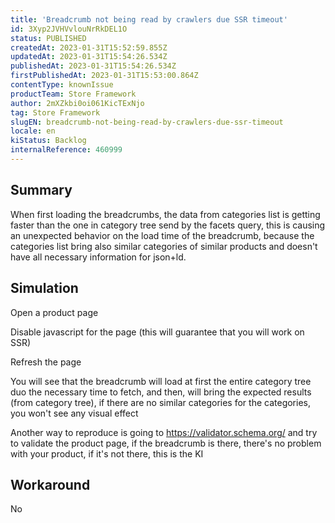 ```yaml
---
title: 'Breadcrumb not being read by crawlers due SSR timeout'
id: 3Xyp2JVHVvlouNrRkDEL1O
status: PUBLISHED
createdAt: 2023-01-31T15:52:59.855Z
updatedAt: 2023-01-31T15:54:26.534Z
publishedAt: 2023-01-31T15:54:26.534Z
firstPublishedAt: 2023-01-31T15:53:00.864Z
contentType: knownIssue
productTeam: Store Framework
author: 2mXZkbi0oi061KicTExNjo
tag: Store Framework
slugEN: breadcrumb-not-being-read-by-crawlers-due-ssr-timeout
locale: en
kiStatus: Backlog
internalReference: 460999
---
```


## Summary


When first loading the breadcrumbs, the data from categories list is getting faster than the one in category tree send by the facets query, this is causing an unexpected behavior on the load time of the breadcrumb, because the categories list bring also similar categories of similar products and doesn't have all necessary information for json+ld.


##

## Simulation



Open a product page

Disable javascript for the page (this will guarantee that you will work on SSR)

Refresh the page

You will see that the breadcrumb will load at first the entire category tree duo the necessary time to fetch, and then, will bring the expected results (from category tree), if there are no similar categories for the categories, you won't see any visual effect

Another way to reproduce is going to https://validator.schema.org/
and try to validate the product page, if the breadcrumb is there, there's no problem with your product, if it's not there, this is the KI


##

## Workaround


No

